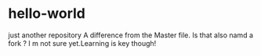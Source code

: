 # hello-world
just another repository
A difference from the Master file.
Is that also namd a fork ? I m not sure yet.Learning is key though!
